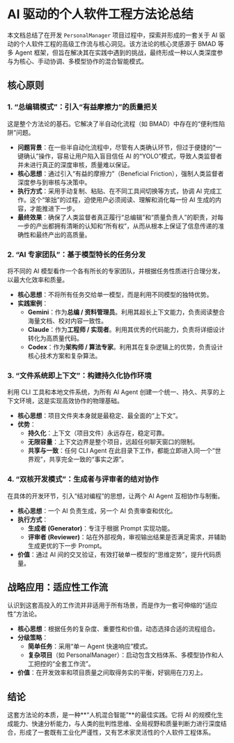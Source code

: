 # AI 驱动的个人软件工程方法论总结

本文档总结了在开发 `PersonalManager` 项目过程中，探索并形成的一套关于 AI 驱动的个人软件工程的高级工作流与核心洞见。该方法论的核心灵感源于 BMAD 等多 Agent 框架，但旨在解决其在实践中遇到的挑战，最终形成一种以人类深度参与为核心、手动协调、多模型协作的混合智能模式。

## 核心原则

### 1. “总编辑模式”：引入“有益摩擦力”的质量把关

这是整个方法论的基石。它解决了半自动化流程（如 BMAD）中存在的“便利性陷阱”问题。

- **问题背景**：在一些半自动化流程中，尽管有人类确认环节，但过于便捷的“一键确认”操作，容易让用户陷入盲目信任 AI 的“YOLO”模式，导致人类监督者并未进行真正的深度审核，质量难以保证。
- **核心思想**：通过引入“有益的摩擦力”（Beneficial Friction），强制人类监督者深度参与到审核与决策中。
- **执行方式**：采用手动复制、粘贴、在不同工具间切换等方式，协调 AI 完成工作。这个“笨拙”的过程，迫使用户必须阅读、理解和消化每一份 AI 生成的内容，才能推进下一步。
- **最终效果**：确保了人类监督者真正履行“总编辑”和“质量负责人”的职责，对每一步的产出都拥有清晰的认知和“所有权”，从而从根本上保证了信息传递的准确性和最终产出的高质量。

### 2. “AI 专家团队”：基于模型特长的任务分发

将不同的 AI 模型看作一个各有所长的专家团队，并根据任务性质进行合理分发，以最大化效率和质量。

- **核心思想**：不将所有任务交给单一模型，而是利用不同模型的独特优势。
- **实践案例**：
    - **Gemini**：作为**总编 / 资料管理员**。利用其超长上下文能力，负责阅读整合海量文档、校对内容一致性。
    - **Claude**：作为**工程师 / 实现者**。利用其优秀的代码能力，负责将详细设计转化为高质量代码。
    - **Codex**：作为**架构师 / 算法专家**。利用其在复杂逻辑上的优势，负责设计核心技术方案和复杂算法。

### 3. “文件系统即上下文”：构建持久化协作环境

利用 CLI 工具和本地文件系统，为所有 AI Agent 创建一个统一、持久、共享的上下文环境，这是实现高效协作的物理基础。

- **核心思想**：项目文件夹本身就是最稳定、最全面的“上下文”。
- **优势**：
    - **持久化**：上下文（项目文件）永远存在，稳定可靠。
    - **无限容量**：上下文边界是整个项目，远超任何聊天窗口的限制。
    - **共享与一致**：任何 CLI Agent 在此目录下工作，都能立即进入同一个“世界观”，共享完全一致的“事实之源”。

### 4. “双核开发模式”：生成者与评审者的结对协作

在具体的开发环节，引入“结对编程”的思想，让两个 AI Agent 互相协作与制衡。

- **核心思想**：一个 AI 负责生成，另一个 AI 负责审查和优化。
- **执行方式**：
    - **生成者 (Generator)**：专注于根据 Prompt 实现功能。
    - **评审者 (Reviewer)**：站在外部视角，审视输出结果是否满足需求，并辅助生成更优的下一步 Prompt。
- **价值**：通过 AI 间的交叉验证，有效打破单一模型的“思维定势”，提升代码质量。

## 战略应用：适应性工作流

认识到这套高投入的工作流并非适用于所有场景，而是作为一套可伸缩的“适应性”方法论。

- **核心思想**：根据任务的复杂度、重要性和价值，动态选择合适的流程组合。
- **分级策略**：
    - **简单任务**：采用“单一 Agent 快速响应”模式。
    - **复杂项目**（如 PersonalManager）：启动包含文档体系、多模型协作和人工把控的“全套工作流”。
- **价值**：在开发效率和项目质量之间取得务实的平衡，好钢用在刀刃上。

## 结论

这套方法论的本质，是一种**“人机混合智能”**的最佳实践。它将 AI 的规模化生成能力、快速分析能力，与人类的批判性思维、全局视野和质量判断力进行深度结合，形成了一套既有工业化严谨性，又有艺术家灵活性的个人软件工程体系。
